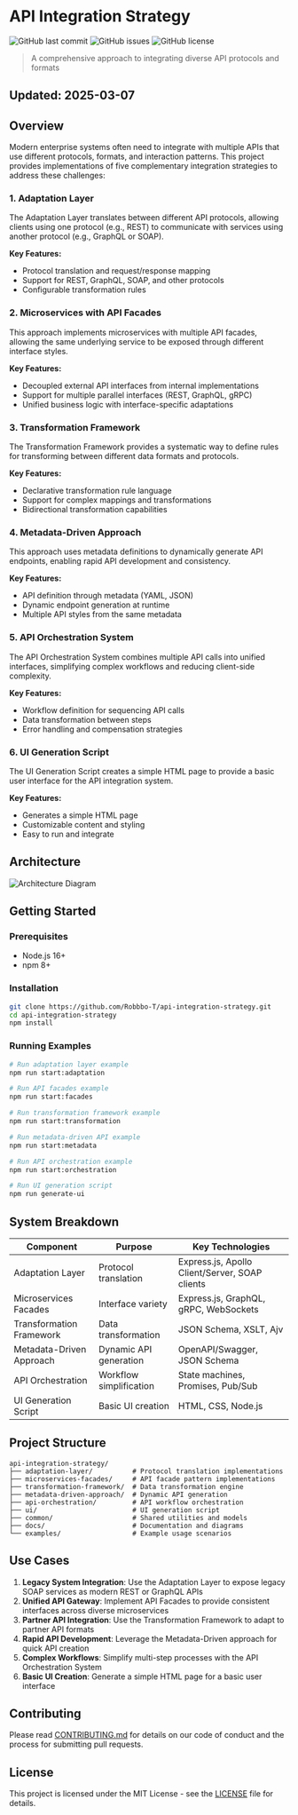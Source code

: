 # API Integration Strategy

![GitHub last commit](https://img.shields.io/github/last-commit/Robbbo-T/api-integration-strategy)
![GitHub issues](https://img.shields.io/github/issues/Robbbo-T/api-integration-strategy)
![GitHub license](https://img.shields.io/github/license/Robbbo-T/api-integration-strategy)

> A comprehensive approach to integrating diverse API protocols and formats

## Updated: 2025-03-07

## Overview

Modern enterprise systems often need to integrate with multiple APIs that use different protocols, formats, and interaction patterns. This project provides implementations of five complementary integration strategies to address these challenges:

### 1. Adaptation Layer

The Adaptation Layer translates between different API protocols, allowing clients using one protocol (e.g., REST) to communicate with services using another protocol (e.g., GraphQL or SOAP).

**Key Features:**
- Protocol translation and request/response mapping
- Support for REST, GraphQL, SOAP, and other protocols
- Configurable transformation rules

### 2. Microservices with API Facades

This approach implements microservices with multiple API facades, allowing the same underlying service to be exposed through different interface styles.

**Key Features:**
- Decoupled external API interfaces from internal implementations
- Support for multiple parallel interfaces (REST, GraphQL, gRPC)
- Unified business logic with interface-specific adaptations

### 3. Transformation Framework

The Transformation Framework provides a systematic way to define rules for transforming between different data formats and protocols.

**Key Features:**
- Declarative transformation rule language
- Support for complex mappings and transformations
- Bidirectional transformation capabilities

### 4. Metadata-Driven Approach

This approach uses metadata definitions to dynamically generate API endpoints, enabling rapid API development and consistency.

**Key Features:**
- API definition through metadata (YAML, JSON)
- Dynamic endpoint generation at runtime
- Multiple API styles from the same metadata

### 5. API Orchestration System

The API Orchestration System combines multiple API calls into unified interfaces, simplifying complex workflows and reducing client-side complexity.

**Key Features:**
- Workflow definition for sequencing API calls
- Data transformation between steps
- Error handling and compensation strategies

### 6. UI Generation Script

The UI Generation Script creates a simple HTML page to provide a basic user interface for the API integration system.

**Key Features:**
- Generates a simple HTML page
- Customizable content and styling
- Easy to run and integrate

## Architecture

![Architecture Diagram](./docs/diagrams/architecture.png)

## Getting Started

### Prerequisites

- Node.js 16+
- npm 8+

### Installation

```bash
git clone https://github.com/Robbbo-T/api-integration-strategy.git
cd api-integration-strategy
npm install
```

### Running Examples

```bash
# Run adaptation layer example
npm run start:adaptation

# Run API facades example
npm run start:facades

# Run transformation framework example
npm run start:transformation

# Run metadata-driven API example
npm run start:metadata

# Run API orchestration example
npm run start:orchestration

# Run UI generation script
npm run generate-ui
```

## System Breakdown

| Component | Purpose | Key Technologies |
|-----------|---------|------------------|
| Adaptation Layer | Protocol translation | Express.js, Apollo Client/Server, SOAP clients |
| Microservices Facades | Interface variety | Express.js, GraphQL, gRPC, WebSockets |
| Transformation Framework | Data transformation | JSON Schema, XSLT, Ajv |
| Metadata-Driven Approach | Dynamic API generation | OpenAPI/Swagger, JSON Schema |
| API Orchestration | Workflow simplification | State machines, Promises, Pub/Sub |
| UI Generation Script | Basic UI creation | HTML, CSS, Node.js |

## Project Structure

```
api-integration-strategy/
├── adaptation-layer/          # Protocol translation implementations
├── microservices-facades/     # API facade pattern implementations
├── transformation-framework/  # Data transformation engine
├── metadata-driven-approach/  # Dynamic API generation
├── api-orchestration/         # API workflow orchestration
├── ui/                        # UI generation script
├── common/                    # Shared utilities and models
├── docs/                      # Documentation and diagrams
└── examples/                  # Example usage scenarios
```

## Use Cases

1. **Legacy System Integration**: Use the Adaptation Layer to expose legacy SOAP services as modern REST or GraphQL APIs
2. **Unified API Gateway**: Implement API Facades to provide consistent interfaces across diverse microservices
3. **Partner API Integration**: Use the Transformation Framework to adapt to partner API formats
4. **Rapid API Development**: Leverage the Metadata-Driven approach for quick API creation
5. **Complex Workflows**: Simplify multi-step processes with the API Orchestration System
6. **Basic UI Creation**: Generate a simple HTML page for a basic user interface

## Contributing

Please read [CONTRIBUTING.md](CONTRIBUTING.md) for details on our code of conduct and the process for submitting pull requests.

## License

This project is licensed under the MIT License - see the [LICENSE](LICENSE) file for details.

